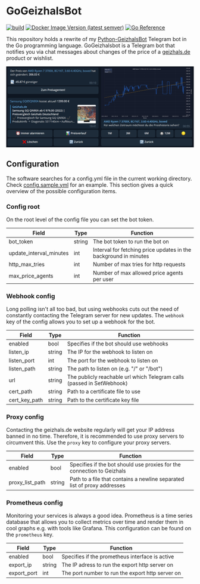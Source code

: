 # GoGeizhalsBot
[![build](https://github.com/d-Rickyy-b/GoGeizhalsBot/actions/workflows/release_build.yml/badge.svg)](https://github.com/d-Rickyy-b/GoGeizhalsBot/actions/workflows/release_build.yml)
[![Docker Image Version (latest semver)](https://img.shields.io/docker/v/0rickyy0/gogeizhalsbot?label=docker&sort=semver)](https://hub.docker.com/repository/docker/0rickyy0/gogeizhalsbot)
[![Go Reference](https://pkg.go.dev/badge/github.com/d-Rickyy-b/gogeizhalsbot/v2.svg)](https://pkg.go.dev/github.com/d-Rickyy-b/gogeizhalsbot/v2)

This repository holds a rewrite of my [Python-GeizhalsBot](https://raw.githubusercontent.com/d-Rickyy-b/Python-GeizhalsBot) Telegram bot in the Go programming language. 
GoGeizhalsbot is a Telegram bot that notifies you via chat messages about changes of the price of a [geizhals.de](https://geizhals.de) product or wishlist.

![chat examples](https://raw.githubusercontent.com/d-Rickyy-b/GoGeizhalsBot/master/docs/example.png)

## Configuration
The software searches for a config.yml file in the current working directory.
Check [config.sample.yml](https://raw.githubusercontent.com/d-Rickyy-b/GoGeizhalsBot/master/config.sample.yml) for an example.
This section gives a quick overview of the possible configuration items.

### Config root
On the root level of the config file you can set the bot token.

| Field                   | Type   | Function                                                         |
|-------------------------|--------|------------------------------------------------------------------|
| bot_token               | string | The bot token to run the bot on                                  |
| update_interval_minutes | int    | Interval for fetching price updates in the background in minutes |
| http_max_tries          | int    | Number of max tries for http requests                            |
| max_price_agents        | int    | Number of max allowed price agents per user                      |

### Webhook config
Long polling isn't all too bad, but using webhooks cuts out the need of constantly contacting the Telegram server for new updates.
The `webhook` key of the config allows you to set up a webhook for the bot.

| Field         | Type   | Function                                                               |
|---------------|--------|------------------------------------------------------------------------|
| enabled       | bool   | Specifies if the bot should use webhooks                               |
| listen_ip     | string | The IP for the webhook to listen on                                    |
| listen_port   | int    | The port for the webhook to listen on                                  |
| listen_path   | string | The path to listen on (e.g. "/" or "/bot")                             |
| url           | string | The publicly reachable url which Telegram calls (passed in SetWebhook) |
| cert_path     | string | Path to a certificate file to use                                      |
| cert_key_path | string | Path to the certificate key file                                       |

### Proxy config
Contacting the geizhals.de website regularly will get your IP address banned in no time.
Therefore, it is recommended to use proxy servers to circumvent this. Use the `proxy` key to configure your proxy servers.
 
| Field           | Type   | Function                                                                 |
|-----------------|--------|--------------------------------------------------------------------------|
| enabled         | bool   | Specifies if the bot should use proxies for the connection to Geizhals   |
| proxy_list_path | string | Path to a file that contains a newline separated list of proxy addresses |

### Prometheus config
Monitoring your services is always a good idea. 
Prometheus is a time series database that allows you to collect metrics over time and render them in cool graphs e.g. with tools like Grafana.
This configuration can be found on the `prometheus` key.

| Field       | Type   | Function                                         |
|-------------|--------|--------------------------------------------------|
| enabled     | bool   | Specifies if the prometheus interface is active  |
| export_ip   | string | The IP adress to run the export http server on   |
| export_port | int    | The port number to run the export http server on |